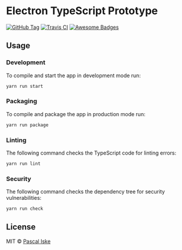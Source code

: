# Electron TypeScript Prototype

[![GitHub Tag](https://img.shields.io/github/tag/pascaliske/electron-typescript-prototype.svg?style=flat-square)](https://github.com/pascaliske/electron-typescript-prototype) [![Travis CI](https://img.shields.io/travis/com/pascaliske/electron-typescript-prototype/master.svg?style=flat-square)](https://travis-ci.com/pascaliske/electron-typescript-prototype) [![Awesome Badges](https://img.shields.io/badge/badges-awesome-green.svg?style=flat-square)](https://github.com/Naereen/badges)

## Usage

### Development

To compile and start the app in development mode run:

```bash
yarn run start
```

### Packaging

To compile and package the app in production mode run:

```bash
yarn run package
```

### Linting

The following command checks the TypeScript code for linting errors:

```bash
yarn run lint
```

### Security

The following command checks the dependency tree for security vulnerabilities:

```bash
yarn run check
```

## License

MIT © [Pascal Iske](https://pascal-iske.de)
